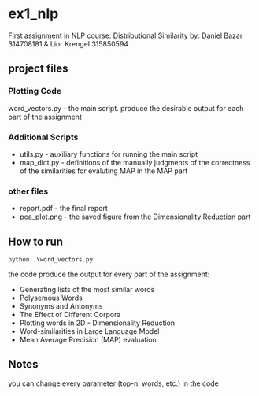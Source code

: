 # ex1_nlp
First assignment in NLP course: Distributional Similarity
by: Daniel Bazar 314708181 & Lior Krengel 315850594

## project files
### Plotting Code
word_vectors.py - the main script. produce the desirable output for each part of the assignment
### Additional Scripts
* utils.py - auxiliary functions for running the main script
* map_dict.py - definitions of the manually judgments of the correctness of the similarities for evaluting MAP in the MAP part
### other files
* report.pdf - the final report
* pca_plot.png - the saved figure from the Dimensionality Reduction part

How to run
----------
```
python .\word_vectors.py
```

the code produce the output for every part of the assignment:
* Generating lists of the most similar words
* Polysemous Words
* Synonyms and Antonyms
* The Effect of Different Corpora
* Plotting words in 2D - Dimensionality Reduction
* Word-similarities in Large Language Model
* Mean Average Precision (MAP) evaluation

Notes
----------
you can change every parameter (top-n, words, etc.) in the code
